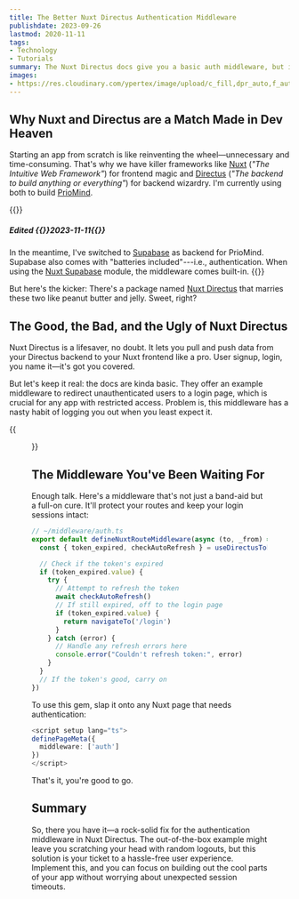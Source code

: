 ```yaml
---
title: The Better Nuxt Directus Authentication Middleware
publishdate: 2023-09-26
lastmod: 2020-11-11
tags:
- Technology
- Tutorials
summary: The Nuxt Directus docs give you a basic auth middleware, but it's got some quirks. Here's how to bulletproof it.
images:
- https://res.cloudinary.com/ypertex/image/upload/c_fill,dpr_auto,f_auto,g_auto,h_630,q_auto,w_1200/7c9e5b70-cd7b-48cb-9bf4-f5e7b2850192
---
```


## Why Nuxt and Directus are a Match Made in Dev Heaven

Starting an app from scratch is like reinventing the wheel—unnecessary and time-consuming. That's why we have killer frameworks like [Nuxt](https://nuxt.com/) (<cite>"The Intuitive Web Framework"</cite>) for frontend magic and [Directus](https://directus.io/) (<cite>"The backend to build anything or everything"</cite>) for backend wizardry. I'm currently using both to build [PrioMind](https://priomind.com/).

{{<card class="alert-secondary">}}
##### <i class="las la-sync"></i> Edited {{<date>}}2023-11-11{{</date>}}

In the meantime, I've switched to [Supabase](https://supabase.com/) as backend for PrioMind. Supabase also comes with "batteries included"---i.e., authentication. When using the [Nuxt Supabase](https://supabase.nuxtjs.org/) module, the middleware comes built-in.
{{</card>}}

But here's the kicker: There's a package named [Nuxt Directus](https://www.nuxt-directus.site/) that marries these two like peanut butter and jelly. Sweet, right?

## The Good, the Bad, and the Ugly of Nuxt Directus

Nuxt Directus is a lifesaver, no doubt. It lets you pull and push data from your Directus backend to your Nuxt frontend like a pro. User signup, login, you name it—it's got you covered.

But let's keep it real: the docs are kinda basic. They offer an example middleware to redirect unauthenticated users to a login page, which is crucial for any app with restricted access. Problem is, this middleware has a nasty habit of logging you out when you least expect it.

{{<figure src="7c9e5b70-cd7b-48cb-9bf4-f5e7b2850192" />}}

## The Middleware You've Been Waiting For

Enough talk. Here's a middleware that's not just a band-aid but a full-on cure. It'll protect your routes and keep your login sessions intact:

```typescript
// ~/middleware/auth.ts
export default defineNuxtRouteMiddleware(async (to, _from) => {
  const { token_expired, checkAutoRefresh } = useDirectusToken()

  // Check if the token's expired
  if (token_expired.value) {
    try {
      // Attempt to refresh the token
      await checkAutoRefresh()
      // If still expired, off to the login page
      if (token_expired.value) {
        return navigateTo('/login')
      }
    } catch (error) {
      // Handle any refresh errors here
      console.error("Couldn't refresh token:", error)
    }
  }
  // If the token's good, carry on
})
```

To use this gem, slap it onto any Nuxt page that needs authentication:

```typescript
<script setup lang="ts">
definePageMeta({
  middleware: ['auth']
})
</script>
```

That's it, you're good to go.

## Summary

So, there you have it—a rock-solid fix for the authentication middleware in Nuxt Directus. The out-of-the-box example might leave you scratching your head with random logouts, but this solution is your ticket to a hassle-free user experience. Implement this, and you can focus on building out the cool parts of your app without worrying about unexpected session timeouts.
